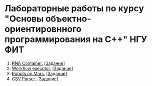 # Лабораторные работы по курсу "Основы объектно-ориентировнного программирования на C++" НГУ ФИТ
1. [RNA Container.](https://github.com/DronovDen/CPP-OOP/tree/main/RNA) [[Задание]](https://github.com/DronovDen/CPP-OOP/blob/main/RNA/Lab1%20C%2B%2B%20DNK-task_1.docx)
2. [Workflow executor.](https://github.com/DronovDen/CPP-OOP/tree/main/Workflow) [[Задание]](https://github.com/DronovDen/CPP-OOP/blob/main/Workflow/OOP%20C%2B%2B%20Task%202%20(Workflow%20Executor).docx)
3. [Robots on Mars.](https://github.com/DronovDen/CPP-OOP/tree/main/RobotsOnMars) [[Задание]](https://github.com/DronovDen/CPP-OOP/blob/main/RobotsOnMars/Robots_-_Task_3.pdf)
4. [CSV Parser.](https://github.com/DronovDen/CPP-OOP/tree/main/CSVParser) [[Задание]](https://github.com/DronovDen/CPP-OOP/blob/main/CSVParser/C%2B%2B%20template%20task.docx)

